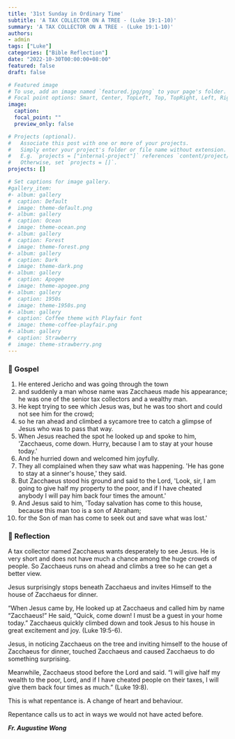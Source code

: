 ```yaml
---
title: '31st Sunday in Ordinary Time'
subtitle: 'A TAX COLLECTOR ON A TREE - (Luke 19:1-10)'
summary: 'A TAX COLLECTOR ON A TREE - (Luke 19:1-10)'
authors:
- admin
tags: ["Luke"]
categories: ["Bible Reflection"]
date: "2022-10-30T00:00:00+08:00"
featured: false
draft: false

# Featured image
# To use, add an image named `featured.jpg/png` to your page's folder.
# Focal point options: Smart, Center, TopLeft, Top, TopRight, Left, Right, BottomLeft, Bottom, BottomRight
image:
  caption:
  focal_point: ""
  preview_only: false

# Projects (optional).
#   Associate this post with one or more of your projects.
#   Simply enter your project's folder or file name without extension.
#   E.g. `projects = ["internal-project"]` references `content/project/deep-learning/index.md`.
#   Otherwise, set `projects = []`.
projects: []

# Set captions for image gallery.
#gallery_item:
#- album: gallery
#  caption: Default
#  image: theme-default.png
#- album: gallery
#  caption: Ocean
#  image: theme-ocean.png
#- album: gallery
#  caption: Forest
#  image: theme-forest.png
#- album: gallery
#  caption: Dark
#  image: theme-dark.png
#- album: gallery
#  caption: Apogee
#  image: theme-apogee.png
#- album: gallery
#  caption: 1950s
#  image: theme-1950s.png
#- album: gallery
#  caption: Coffee theme with Playfair font
#  image: theme-coffee-playfair.png
#- album: gallery
#  caption: Strawberry
#  image: theme-strawberry.png
---
```


### :love_letter: Gospel
1. He entered Jericho and was going through the town
2. and suddenly a man whose name was Zacchaeus made his appearance; he was one of the senior tax collectors and a wealthy man.
3. He kept trying to see which Jesus was, but he was too short and could not see him for the crowd;
4. so he ran ahead and climbed a sycamore tree to catch a glimpse of Jesus who was to pass that way.
5. When Jesus reached the spot he looked up and spoke to him, 'Zacchaeus, come down. Hurry, because I am to stay at your house today.'
6. And he hurried down and welcomed him joyfully.
7. They all complained when they saw what was happening. 'He has gone to stay at a sinner's house,' they said.
8. But Zacchaeus stood his ground and said to the Lord, 'Look, sir, I am going to give half my property to the poor, and if I have cheated anybody I will pay him back four times the amount.'
9. And Jesus said to him, 'Today salvation has come to this house, because this man too is a son of Abraham;
10. for the Son of man has come to seek out and save what was lost.'

### :speech_balloon: Reflection
A tax collector named Zacchaeus wants desperately to see Jesus. He is very short and does not have much a chance among the huge crowds of people. So Zacchaeus runs on ahead and climbs a tree so he can get a better view.

Jesus surprisingly stops beneath Zacchaeus and invites Himself to the house of Zacchaeus for dinner.

“When Jesus came by, He looked up at Zacchaeus and called him by name “Zacchaeus!” He said, “Quick, come down! I must be a guest in your home today.” Zacchaeus quickly climbed down and took Jesus to his house in great excitement and joy. (Luke 19:5-6).

Jesus, in noticing Zacchaeus on the tree and inviting himself to the house of Zacchaeus for dinner, touched Zacchaeus and caused Zacchaeus to do something surprising.

Meanwhile, Zacchaeus stood before the Lord and said. “I will give half my wealth to the poor, Lord, and if I have cheated people on their taxes, I will give them back four times as much.” (Luke 19:8).

This is what repentance is. A change of heart and behaviour.

Repentance calls us to act in ways we would not have acted before.


___Fr. Augustine Wong___